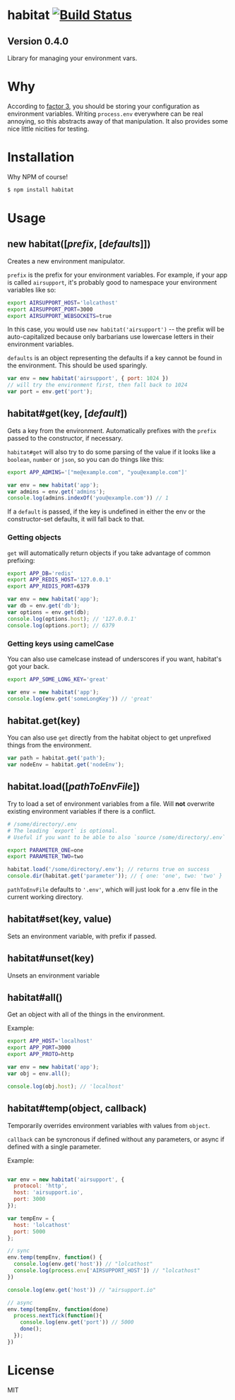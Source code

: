 # habitat [![Build Status](https://secure.travis-ci.org/brianloveswords/habitat.png)](http://travis-ci.org/brianloveswords/habitat)
## Version 0.4.0

Library for managing your environment vars.

# Why

According to [factor 3](http://www.12factor.net/config), you should be
storing your configuration as environment variables. Writing
`process.env` everywhere can be real annoying, so this abstracts away of
that manipulation. It also provides some nice little nicities for testing.

# Installation

Why NPM of course!

```bash
$ npm install habitat
```

# Usage

## new habitat([*prefix*, [*defaults*]])

Creates a new environment manipulator.

`prefix` is the prefix for your environment variables. For example, if
your app is called `airsupport`, it's probably good to namespace your
environment variables like so:

```bash
export AIRSUPPORT_HOST='lolcathost'
export AIRSUPPORT_PORT=3000
export AIRSUPPORT_WEBSOCKETS=true
```

In this case, you would use  `new habitat('airsupport')` -- the prefix will be
auto-capitalized because only barbarians use lowercase letters in their
environment variables.

`defaults` is an object representing the defaults if a key cannot be
found in the environment. This should be used sparingly.

```js
var env = new habitat('airsupport', { port: 1024 })
// will try the environment first, then fall back to 1024
var port = env.get('port');
```

## habitat#get(key, [*default*])

Gets a key from the environment. Automatically prefixes with the
`prefix` passed to the constructor, if necessary.

`habitat#get` will also try to do some parsing of the value if it looks
like a `boolean`, `number` or `json`, so you can do things like this:

```bash
export APP_ADMINS='["me@example.com", "you@example.com"]'
```
```js
var env = new habitat('app');
var admins = env.get('admins');
console.log(admins.indexOf('you@example.com')) // 1
```

If a `default` is passed, if the key is undefined in either the env or
the constructor-set defaults, it will fall back to that.

### Getting objects
`get` will automatically return objects if you take advantage of common prefixing:

```bash
export APP_DB='redis'
export APP_REDIS_HOST='127.0.0.1'
export APP_REDIS_PORT=6379
```

```js
var env = new habitat('app');
var db = env.get('db');
var options = env.get(db);
console.log(options.host); // '127.0.0.1'
console.log(options.port); // 6379
```

### Getting keys using camelCase
You can also use camelcase instead of underscores if you want, habitat's
got your back.

```bash
export APP_SOME_LONG_KEY='great'
```

```js
var env = new habitat('app');
console.log(env.get('someLongKey')) // 'great'
```

## habitat.get(key)

You can also use `get` directly from the habitat object to get
unprefixed things from the environment.

```js
var path = habitat.get('path');
var nodeEnv = habitat.get('nodeEnv');
```

## habitat.load([*pathToEnvFile*])
Try to load a set of environment variables from a file. Will **not**
overwrite existing environment variables if there is a conflict.

```bash
# /some/directory/.env
# The leading `export` is optional.
# Useful if you want to be able to also `source /some/directory/.env`

export PARAMETER_ONE=one
export PARAMETER_TWO=two
```

```js
habitat.load('/some/directory/.env'); // returns true on success
console.dir(habitat.get('parameter')); // { one: 'one', two: 'two' }
```

`pathToEnvFile` defaults to `'.env'`, which will just look for a .env
file in the current working directory.

## habitat#set(key, value)

Sets an environment variable, with prefix if passed.

## habitat#unset(key)

Unsets an environment variable

## habitat#all()

Get an object with all of the things in the environment.

Example:

```bash
export APP_HOST='localhost'
export APP_PORT=3000
export APP_PROTO=http
```
```js
var env = new habitat('app');
var obj = env.all();

console.log(obj.host); // 'localhost'
```

## habitat#temp(object, callback)

Temporarily overrides environment variables with values from `object`.

`callback` can be syncronous if defined without any parameters, or async
if defined with a single parameter.

Example:
```js

var env = new habitat('airsupport', {
  protocol: 'http',
  host: 'airsupport.io',
  port: 3000
});

var tempEnv = {
  host: 'lolcathost'
  port: 5000
};

// sync  
env.temp(tempEnv, function() {
  console.log(env.get('host')) // "lolcathost"
  console.log(process.env['AIRSUPPORT_HOST']) // "lolcathost"
})

console.log(env.get('host')) // "airsupport.io"

// async
env.temp(tempEnv, function(done)
  process.nextTick(function(){
    console.log(env.get('port')) // 5000
    done();
  });
})
```
# License

MIT
